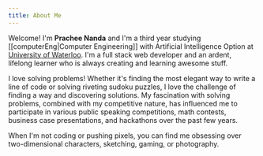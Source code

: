 ```yaml
---
title: About Me
---
```

Welcome! I'm **Prachee Nanda** and I'm a third year studying [[computerEng|Computer Engineering]] with Artificial Intelligence Option at [University of Waterloo](https://uwaterloo.ca/). I'm a full stack web developer and an ardent, lifelong learner who is always creating and learning awesome stuff.

I love solving problems! Whether it's finding the most elegant way to write a line of code or solving riveting sudoku puzzles, I love the challenge of finding a way and discovering solutions.   My fascination with solving problems, combined with my competitive nature, has influenced me to participate in various public speaking competitions, math contests, business case presentations, and hackathons over the past few years. 

When I'm not coding or pushing pixels, you can find me obsessing over two-dimensional characters, sketching, gaming, or photography.




